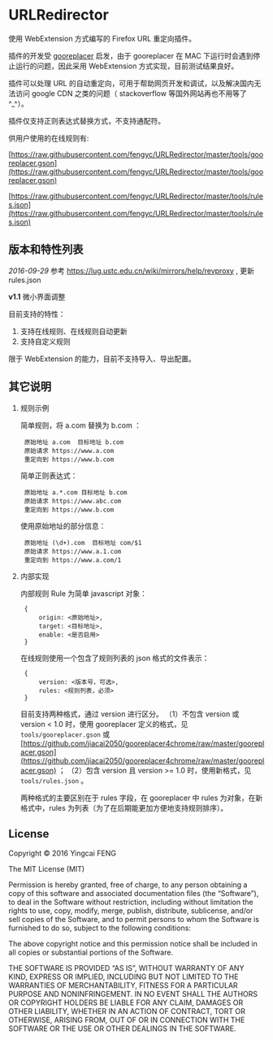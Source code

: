 URLRedirector
=============

使用 WebExtension 方式编写的 Firefox URL 重定向插件。

插件的开发受 [gooreplacer](https://github.com/jiacai2050/gooreplacer) 启发，由于 gooreplacer 在 MAC 下运行时会遇到停止运行的问题，因此采用 WebExtension 方式实现，目前测试结果良好。

插件可以处理 URL 的自动重定向，可用于帮助网页开发和调试，以及解决国内无法访问 google CDN 之类的问题（ stackoverflow 等国外网站再也不用等了^_^）。

插件仅支持正则表达式替换方式，不支持通配符。

供用户使用的在线规则有:

[https://raw.githubusercontent.com/fengyc/URLRedirector/master/tools/gooreplacer.gson](https://raw.githubusercontent.com/fengyc/URLRedirector/master/tools/gooreplacer.gson)

[https://raw.githubusercontent.com/fengyc/URLRedirector/master/tools/rules.json](https://raw.githubusercontent.com/fengyc/URLRedirector/master/tools/rules.json)


版本和特性列表
-------

*2016-09-29* 参考 https://lug.ustc.edu.cn/wiki/mirrors/help/revproxy , 更新 rules.json 

**v1.1** 微小界面调整

目前支持的特性：

1. 支持在线规则、在线规则自动更新
2. 支持自定义规则

限于 WebExtension 的能力，目前不支持导入、导出配置。

其它说明
--------

1. 规则示例

    简单规则，将 a.com 替换为 b.com ：
    
        原始地址 a.com  目标地址 b.com
        原始请求 https://www.a.com
        重定向到 https://www.b.com
    
    简单正则表达式：
    
        原始地址 a.*.com 目标地址 b.com
        原始请求 https://www.abc.com
        重定向到 https://www.b.com
        
    使用原始地址的部分信息：
    
        原始地址 (\d+).com  目标地址 com/$1
        原始请求 https://www.a.1.com
        重定向到 https://www.a.com/1

2. 内部实现

    内部规则 Rule 为简单 javascript 对象：
    
        {
            origin: <原始地址>,
            target: <目标地址>,
            enable: <是否启用>
        }
    
    在线规则使用一个包含了规则列表的 json 格式的文件表示：
    
        {
            version: <版本号，可选>,
            rules: <规则列表，必须>
        }
    
    目前支持两种格式，通过 version 进行区分。
    （1）不包含 version 或 version < 1.0 时，使用 gooreplacer 定义的格式，见 `tools/gooreplacer.gson` 或 [https://github.com/jiacai2050/gooreplacer4chrome/raw/master/gooreplacer.gson](https://github.com/jiacai2050/gooreplacer4chrome/raw/master/gooreplacer.gson) ；
    （2）包含 version 且 version >= 1.0 时，使用新格式，见 `tools/rules.json` 。
    
    两种格式的主要区别在于 rules 字段，在 gooreplacer 中 rules 为对象，在新格式中，rules 为列表（为了在后期能更加方便地支持规则排序）。

License
-------

Copyright © 2016 Yingcai FENG

The MIT License (MIT)

Permission is hereby granted, free of charge, to any person obtaining a copy of this software and associated documentation files (the “Software”), to deal in the Software without restriction, including without limitation the rights to use, copy, modify, merge, publish, distribute, sublicense, and/or sell copies of the Software, and to permit persons to whom the Software is furnished to do so, subject to the following conditions:

The above copyright notice and this permission notice shall be included in all copies or substantial portions of the Software.

THE SOFTWARE IS PROVIDED “AS IS”, WITHOUT WARRANTY OF ANY KIND, EXPRESS OR IMPLIED, INCLUDING BUT NOT LIMITED TO THE WARRANTIES OF MERCHANTABILITY, FITNESS FOR A PARTICULAR PURPOSE AND NONINFRINGEMENT. IN NO EVENT SHALL THE AUTHORS OR COPYRIGHT HOLDERS BE LIABLE FOR ANY CLAIM, DAMAGES OR OTHER LIABILITY, WHETHER IN AN ACTION OF CONTRACT, TORT OR OTHERWISE, ARISING FROM, OUT OF OR IN CONNECTION WITH THE SOFTWARE OR THE USE OR OTHER DEALINGS IN THE SOFTWARE.
